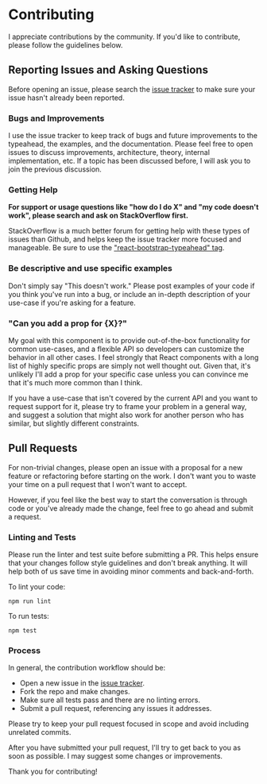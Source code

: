 # Contributing

I appreciate contributions by the community. If you'd like to contribute, please follow the guidelines below.

## Reporting Issues and Asking Questions
Before opening an issue, please search the [issue tracker](https://github.com/ericgio/react-bootstrap-typeahead/issues) to make sure your issue hasn't already been reported.

### Bugs and Improvements
I use the issue tracker to keep track of bugs and future improvements to the typeahead, the examples, and the documentation. Please feel free to open issues to discuss improvements, architecture, theory, internal implementation, etc. If a topic has been discussed before, I will ask you to join the previous discussion.

### Getting Help

**For support or usage questions like "how do I do X" and "my code doesn't work", please search and ask on StackOverflow first.**

StackOverflow is a much better forum for getting help with these types of issues than Github, and helps keep the issue tracker more focused and manageable. Be sure to use the ["react-bootstrap-typeahead" tag](https://stackoverflow.com/questions/ask?tags=react-bootstrap-typeahead,reactjs).

### Be descriptive and use specific examples
Don't simply say "This doesn't work." Please post examples of your code if you think you've run into a bug, or include an in-depth description of your use-case if you're asking for a feature.

### "Can you add a prop for {X}?"
My goal with this component is to provide out-of-the-box functionality for common use-cases, and a flexible API so developers can customize the behavior in all other cases. I feel strongly that React components with a long list of highly specific props are simply not well thought out. Given that, it's unlikely I'll add a prop for your specific case unless you can convince me that it's much more common than I think.

If you have a use-case that isn't covered by the current API and you want to request support for it, please try to frame your problem in a general way, and suggest a solution that might also work for another person who has similar, but slightly different constraints.

## Pull Requests

For non-trivial changes, please open an issue with a proposal for a new feature or refactoring before starting on the work. I don't want you to waste your time on a pull request that I won't want to accept.

However, if you feel like the best way to start the conversation is through code or you've already made the change, feel free to go ahead and submit a request.

### Linting and Tests
Please run the linter and test suite before submitting a PR. This helps ensure that your changes follow style guidelines and don't break anything. It will help both of us save time in avoiding minor comments and back-and-forth.

To lint your code:
```
npm run lint
```

To run tests:
```
npm test
```

### Process
In general, the contribution workflow should be:

* Open a new issue in the [issue tracker](https://github.com/ericgio/react-bootstrap-typeahead/issues).
* Fork the repo and make changes.
* Make sure all tests pass and there are no linting errors.
* Submit a pull request, referencing any issues it addresses.

Please try to keep your pull request focused in scope and avoid including unrelated commits.

After you have submitted your pull request, I'll try to get back to you as soon as possible. I may suggest some changes or improvements.

Thank you for contributing!
